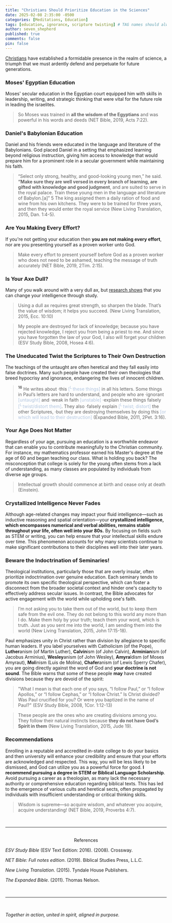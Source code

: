 ```yaml
---
title: "Christians Should Prioritize Education in the Sciences"
date: 2025-02-08 2:35:00 -0500
categories: [Meditations, Education]
tags: [education, ignorance, scripture twisting] # TAG names should always be lowercase
author: seven_shepherd
published: true
comments: false
pin: false
---
```


[Christians](https://deiinvictus.com/posts/protestants-dominate-the-sciences/) have established a formidable presence in the realm of science, a triumph that we must ardently defend and perpetuate for future generations.

### Moses' Egyptian Education

Moses' secular education in the Egyptian court equipped him with skills in leadership, writing, and strategic thinking that were vital for the future role in leading the israelites.

> So Moses was trained in **all the wisdom of the Egyptians** and was powerful in his words and deeds (NET Bible, 2019, Acts 7:22).

### Daniel's Babylonian Education

Daniel and his friends were educated in the language and literature of the Babylonians. God placed Daniel in a setting that emphasized learning beyond religious instruction, giving him access to knowledge that would prepare him for a prominent role in a secular government while maintaining his faith.

> “Select only strong, healthy, and good-looking young men,” he said. **“Make sure they are well versed in every branch of learning, are gifted with knowledge and good judgment**, and are suited to serve in the royal palace. Train these young men in the language and literature of Babylon.[a]” 5 The king assigned them a daily ration of food and wine from his own kitchens. They were to be trained for three years, and then they would enter the royal service (New Living Translation, 2015, Dan. 1:4-5).

### Are You Making Every Effort?

If you're not getting your education then **you are not making every effort**, nor are you presenting yourself as a proven worker unto God.

> Make every effort to present yourself before God as a proven worker who does not need to be ashamed, teaching the message of truth accurately (NET Bible, 2019, 2Tim. 2:15).

### Is Your Axe Dull?

Many of you walk around with a very dull ax, but [research shows](https://youtu.be/GWSZ1DKjNzY) that you can change your intelligence through study.

> Using a dull ax requires great strength, so sharpen the blade. That’s the value of wisdom; it helps you succeed. (New Living Translation, 2015, Ecc. 10:10)

> My people are destroyed for lack of knowledge; because you have rejected knowledge, I reject you from being a priest to me. And since you have forgotten the law of your God, I also will forget your children (ESV Study Bible, 2008, Hosea 4:6).

### The Uneducated Twist the Scriptures to Their Own Destruction

The teachings of the untaught are often heretical and they fall easily into false doctrines. Many such people have created their own theologies that breed hypocrisy and ignorance, endangering the lives of innocent children.

> <sup style="font-weight:bold;">16</sup> He writes about ·this <span style="color:LightSteelBlue;">[<sup>L</sup> these things]</span> in all his letters. Some things in Paul’s letters are hard to understand, and people who are ·ignorant <span style="color:LightSteelBlue;">[untaught]</span> and ·weak in faith <span style="color:LightSteelBlue;">[unstable]</span> ·explain these things falsely <span style="color:LightSteelBlue;">[<sup>L</sup> twist/distort them]</span>. They also ·falsely explain <span style="color:LightSteelBlue;">[<sup>L</sup> twist; distort]</span> the other Scriptures, ·but they are destroying themselves by doing this <span style="color:LightSteelBlue;">[or which will lead to their destruction]</span> (Expanded Bible, 2011, 2Pet. 3:16).

### Your Age Does Not Matter

Regardless of your age, pursuing an education is a worthwhile endeavor that can enable you to contribute meaningfully to the Christian community. For instance, my mathematics professor earned his Master's degree at the age of 60 and began teaching our class. What is holding you back? The misconception that college is solely for the young often stems from a lack of understanding, as many classes are populated by individuals from diverse age groups.

> Intellectual growth should commence at birth and cease only at death (Einstein).

### Crystallized Intelligence Never Fades

<!-- While age related changes may effect your fluid intelligence (e.g., inductive reasoning and spatial orientation), your crystallized intelligence (e.g., numerical ability, verbal ability) remains intact your entire life, well into one's 80s. In a sense, by concentrating on STEM or writing fields  you can ensure your intellectual skills remain enduring throughout your lifetime. This phenomenon explains why many scientists continue to contribute to their fields well into old age. -->

Although age-related changes may impact your fluid intelligence&mdash;such as inductive reasoning and spatial orientation&mdash;your **crystallized intelligence, which encompasses numerical and verbal abilities, remains stable throughout your life, often well into your 80s.** By focusing on fields such as STEM or writing, you can help ensure that your intellectual skills endure over time. This phenomenon accounts for why many scientists continue to make significant contributions to their disciplines well into their later years.

### Beware the Indoctrination of Seminaries!

Theological institutions, particularly those that are overly insular, often prioritize indoctrination over genuine education. Each seminary tends to promote its own specific theological perspective, which can foster a disconnect from the broader societal context and hinder one's capacity to effectively address secular issues. In contrast, the Bible advocates for active engagement with the world while upholding one's faith.

> I’m not asking you to take them out of the world, but to keep them safe from the evil one. They do not belong to this world any more than I do. Make them holy by your truth; teach them your word, which is truth. Just as you sent me into the world, I am sending them into the world (New Living Translation, 2015, John 17:15-18).

Paul emphasizes unity in Christ rather than division by allegiance to specific human leaders. If you label yourselves with Catholicism (of the Pope), **Luther**anism (of Martin Luther), **Calvin**ism (of John Calvin), **Arminian**ism (of Jacobus Arminius), **Wesley**anism (of John Wesley), **Amyra**ldism (of Moses Amyraut), **Mol**inism (Luis de Molina), **Chafer**anism (of Lewis Sperry Chafer), you are going directly against the word of God and **your doctrine is not sound**. The Bible warns that some of these people **may** have created divisions because they are devoid of the spirit:

> "What I mean is that each one of you says, “I follow Paul,” or “I follow Apollos,” or “I follow Cephas,” or “I follow Christ.” Is Christ divided? Was Paul crucified for you? Or were you baptized in the name of Paul?" (ESV Study Bible, 2008, 1Cor. 1:12-13)

> These people are the ones who are creating divisions among you. They follow their natural instincts because **they do not have God’s Spirit in them** (New Living Translation, 2015, Jude 19).

<!-- Attend a reputable and accredited in-state university with proctoring; this will bolster your credibility and ensure that your efforts are recognized and respected. No one will be able to dismiss you then and God will be able to use you as an unstoppable force. I recommend something in STEM or Biblical Language Scholarship. Avoid Underwater basketweaving degrees such as theology. -->

### Recommendations

Enrolling in a reputable and accredited in-state college to do your basics and then university will enhance your credibility and ensure that your efforts are acknowledged and respected. This way, you will be less likely to be dismissed, and God can utilize you as a powerful force for good. **I recommend pursuing a degree in STEM or Biblical Language Scholarship**. Avoid pursuing a career as a theologian, as many lack the necessary authority or comprehensive education regarding biblical texts. This has led to the emergence of various cults and heretical sects, often propagated by individuals with insufficient understanding or critical thinking skills.

> Wisdom is supreme—so acquire wisdom, and whatever you acquire, acquire understanding! (NET Bible, 2019, Proverbs 4:7).

<!-- ### Knowledge Will be Increased

> But thou, O Daniel, shut up the words, and seal the book, even to the time of the end: many shall run to and fro, and **knowledge shall be increased**. &mdash; Daniel 12:4 KJV -->

<br>

---

<br>

<div style="text-align:center;">References</div>

<span></span>

*ESV Study Bible* (ESV Text Edition: 2016). (2008). Crossway.

*NET Bible: Full notes edition*. (2019). Biblical Studies Press, L.L.C.

*New Living Translation*. (2015). Tyndale House Publishers.

*The Expanded Bible*. (2011). Thomas Nelson.

<br>

---

<br>

*Together in action, united in spirit, aligned in purpose.*

<!-- *But they delight in the law of the Lord, meditating on it day and night.* -->

<!-- > Finally, brethren, whatever things are true, whatever things are noble, whatever things are just, whatever things are pure, whatever things are lovely, whatever things are of good report, if there is any virtue and if there is anything praiseworthy—meditate on these things &mdash; Philippians 4:8. -->

<script>
    var refTagger = {
        settings: {
            bibleVersion: 'NLT',
            tooltipStyle: 'dark'
        }
    };

    (function(d, t) {
        var n=d.querySelector('[nonce]');
        refTagger.settings.nonce = n && (n.nonce||n.getAttribute('nonce'));
        var g = d.createElement(t), s = d.getElementsByTagName(t)[0];
        g.src = 'https://api.reftagger.com/v2/RefTagger.js';
        g.nonce = refTagger.settings.nonce;
        s.parentNode.insertBefore(g, s);
    }(document, 'script'));
</script>

